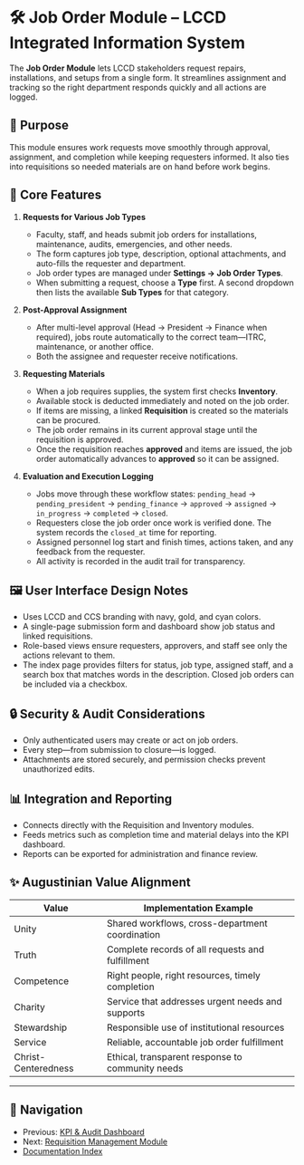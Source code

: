 # 🛠 Job Order Module – LCCD Integrated Information System

The **Job Order Module** lets LCCD stakeholders request repairs, installations,
and setups from a single form. It streamlines assignment and tracking so the
right department responds quickly and all actions are logged.

## 🎯 Purpose

This module ensures work requests move smoothly through approval,
assignment, and completion while keeping requesters informed. It also
ties into requisitions so needed materials are on hand before work
begins.

## 🧩 Core Features

1. **Requests for Various Job Types**
   - Faculty, staff, and heads submit job orders for installations,
     maintenance, audits, emergencies, and other needs.
   - The form captures job type, description, optional attachments, and
     auto-fills the requester and department.
   - Job order types are managed under **Settings → Job Order Types**.
   - When submitting a request, choose a **Type** first. A second dropdown then lists the available **Sub Types** for that category.

2. **Post-Approval Assignment**
   - After multi-level approval (Head → President → Finance when
     required), jobs route automatically to the correct team—ITRC,
     maintenance, or another office.
   - Both the assignee and requester receive notifications.

3. **Requesting Materials**
   - When a job requires supplies, the system first checks **Inventory**.
   - Available stock is deducted immediately and noted on the job order.
   - If items are missing, a linked **Requisition** is created so the materials can be procured.
   - The job order remains in its current approval stage until the requisition is approved.
   - Once the requisition reaches **approved** and items are issued, the job order automatically advances to **approved** so it can be assigned.

4. **Evaluation and Execution Logging**
   - Jobs move through these workflow states:
     `pending_head` → `pending_president` → `pending_finance` → `approved` → `assigned` → `in_progress` → `completed` → `closed`.
   - Requesters close the job order once work is verified done. The system
     records the `closed_at` time for reporting.
   - Assigned personnel log start and finish times, actions taken, and
     any feedback from the requester.
   - All activity is recorded in the audit trail for transparency.

## 🖼️ User Interface Design Notes

- Uses LCCD and CCS branding with navy, gold, and cyan colors.
- A single-page submission form and dashboard show job status and linked
  requisitions.
- Role-based views ensure requesters, approvers, and staff see only the
  actions relevant to them.
- The index page provides filters for status, job type, assigned staff,
  and a search box that matches words in the description. Closed job
  orders can be included via a checkbox.

## 🔒 Security & Audit Considerations

- Only authenticated users may create or act on job orders.
- Every step—from submission to closure—is logged.
- Attachments are stored securely, and permission checks prevent
  unauthorized edits.

## 📊 Integration and Reporting

- Connects directly with the Requisition and Inventory modules.
- Feeds metrics such as completion time and material delays into the KPI
  dashboard.
- Reports can be exported for administration and finance review.

## ✨ Augustinian Value Alignment

| Value               | Implementation Example                             |
|---------------------|----------------------------------------------------|
| Unity               | Shared workflows, cross-department coordination    |
| Truth               | Complete records of all requests and fulfillment   |
| Competence          | Right people, right resources, timely completion   |
| Charity             | Service that addresses urgent needs and supports   |
| Stewardship         | Responsible use of institutional resources         |
| Service             | Reliable, accountable job order fulfillment        |
| Christ-Centeredness | Ethical, transparent response to community needs   |

---

## 🚀 Navigation
- Previous: [KPI & Audit Dashboard](kpi-audit-log-dashboard.md)
- Next: [Requisition Management Module](requisition-management-module.md)
- [Documentation Index](README.md)
